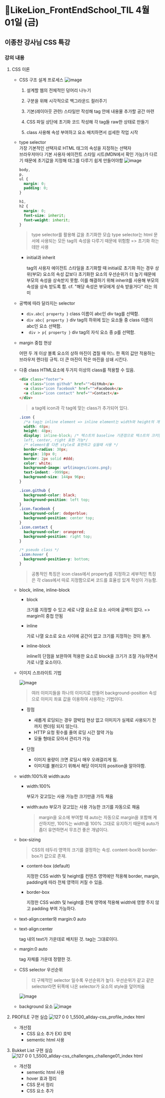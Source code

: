 # 🔖LikeLion_FrontEndSchool_TIL 4월 01일 (금)

## 이종찬 강사님 CSS 특강

### 강의 내용

1. CSS 이론

   - CSS 구조 설계 프로세스
     ![image](https://user-images.githubusercontent.com/68142773/161249479-14277839-fd7d-407a-841f-588c6da6a281.png)

     1. 설계할 웹의 전체적인 덩어리 나누기

     2. 구분을 위해 시각적으로 백그라운드 컬러주기
     3. 기본(레이아웃 관련) 스타일만 작성해 tag 안에 내용물 추가할 공간 마련
     4. CSS 파일 상단에 초기화 코드 작성해 각 tag들 raw한 상태로 만들기
     5. class 사용해 속성 부여하고 요소 배치하면서 섬세한 작업 시작

   * type selector <br>
     가장 기본적인 선택자로 HTML 태그의 속성을 지정하는 선택자<br>
     브라우저마다 기본 사용자 에이전트 스타일 시트(MDN에서 확인 가능)가 다르기 때문에 초기값을 지정해 태그를 다루기 쉽게 만들어야함
     ![image](https://user-images.githubusercontent.com/68142773/161250251-416a215f-45a4-42e0-b4c7-ff80490a19a4.png)

     ```css
     body,
     p,
     ul {
       margin: 0;
       padding: 0;
     }

     h1,
     h2 {
       margin: 0;
       font-size: inherit;
       font-weight: inherit;
     }
     ```

     > type selector를 활용해 값을 초기화한 모습
     > type selector는 html 문서에 사용되는 모든 tag의 속성을 다루기 때문에 위험함 => 초기화 하는데만 사용

     - initial과 inherit

       tag의 사용자 에이전트 스타일을 초기화할 때 initial로 초기화 하는 경우 상위(부모) 요소의 속성 값보다 초기화한 요소의 우선순위가 더 높기 때문에 부모의 속성을 상속받지 못함. 이를 해결하기 위해 inherit를 사용해 부모의 속성을 상속 받도록 함.
       cf. "해당 속성은 부모에게 상속 받을거다" 라는 의미

   * 공백에 따라 달라지는 selector
     - `div.abc{ property }`
       class 이름이 abc인 div tag를 선택함.
     - `div abc{ property }`
       div tag의 하위에 있는 요소들 중 class 이름이 abc인 요소 선택함.
     - ` div > p{ property }`
       div tag의 자식 요소 중 p를 선택함.
   * margin 중첩 현상

     어떤 두 개 이상 블록 요소의 상하 마진이 겹칠 때 어느 한 쪽의 값만 적용하는 브라우저 렌더링 규칙. 더 큰 마진이 작은 마진을 상쇄 시킨다.

   * 다중 class
     HTML요소에 두가지 이상의 class를 적용할 수 있음.

     ```html
     <div class="footer">
       <a class="icon github" href="">GitHub</a>
       <a class="icon facebook" href="">Facebook</a>
       <a class="icon contact" href="">Contact</a>
     </div>
     ```

     > a tag에 icon과 각 tag에 맞는 class가 추가되어 있다.

     ```css
     .icon {
       /*a tag는 inline element => inline element는 width와 height의 개념 존재하지 않음*/
       width: 48px;
       height: 48px;
       display: inline-block; /* 텍스트의 baseline 기준점으로 텍스트의 크키만큼 w,h로 요소 배치함. 
       left, center, right 표현 가능*/
       /* element를 다른 style로 표현하고 싶을때 사용 */
       border-radius: 30px;
       margin: 10px 0;
       border: 2px solid #ddd;
       color: white;
       background-image: url(images/icons.png);
       text-indent: -9999px;
       background-size: 144px 96px;
     }

     .icon.github {
       background-color: black;
       background-position: left top;
     }
     .icon.facebook {
       background-color: dodgerblue;
       background-position: center top;
     }
     .icon.contact {
       background-color: orangered;
       background-position: right top;
     }

     /* pseudo class */
     .icon:hover {
       background-position-y: bottom;
     }
     ```

     > 공통적인 특징은 icon class에서 property를 지정하고 세부적인 특징은 각 class에서 따로 지정함으로써 코드를 효율성 있게 작성이 가능함.

   * block, inline, inline-block

     - block

       크기를 지정할 수 있고 세로 나열 요소로 요소 사이에 공백이 없다. => margin이 중첩 안됨

     - inline

       가로 나열 요소로 요소 사이에 공간이 없고 크기를 지정하는 것이 불가.

     - inline-block

       inline의 단점을 보완하여 적용한 요소로 block을 크기가 조절 가능하면서 가로 나열 요소이다.

   * 이미지 스프라이트 기법

     ![image](https://user-images.githubusercontent.com/68142773/161387308-f49a1071-b48e-4406-bb21-fab6fcbd5e25.png)

     > 여러 이미지들을 하나의 이미지로 만들어 background-position 속성으로 이미지 좌표 값을 이용하여 사용하는 기법이다.

     - 장점

       - 새롭게 로딩되는 경우 깜박임 현상 없고 이미지가 실제로 사용되기 전 까지 렌더링 되지 않는다.
       - HTTP 요청 횟수를 줄여 로딩 시간 절약 가능
       - 모듈 형태로 모아서 관리가 가능

     - 단점
       - 이미지 용량이 크면 로딩시 매우 오래걸리게 됨.
       - 이미지를 불러오기 위해서 해당 이미지의 position을 알아야함.

   * width:100%와 width:auto

     - width:100%

       부모가 갖고있는 사용 가능한 크기만큼 가득 채움

     - width:auto
       부모가 갖고있는 사용 가능한 크기를 자동으로 채움
       > margin을 요소에 부여할 때 auto는 자동으로 margin을 포함해 계산하지만, 100%는 width를 100% 그대로 유지하기 때문에 auto가 좀더 유연하면서 무조건 좋은 개념이다.

   * box-sizing

     > CSS의 테두리 영역의 크기를 결정하는 속성. content-box와 border-box가 값으로 존재.

     - content-box (default)

       지정한 CSS width 및 height를 컨텐츠 영역에만 적용해 border, margin, padding에 따라 전체 영역이 커질 수 있음.

     - border-box

       지정한 CSS width 및 height를 전체 영역에 적용해 width에 영향 주지 않고 padding 부여 가능하다.

   * text-align:center와 margin:0 auto
   * text-align:center

     tag 내의 text가 가운데로 배치된 것. tag는 그대로이다.

   * margin:0 auto

     tag 자체를 가운데 정렬한 것.

   * CSS selector 우선순위

     > 더 구체적인 selector 일수록 우선순위가 높다.
     > 우선순위가 같고 같은 selector라면 뒤쪽에 나온 selector가 요소의 style을 덮어씌움

     ![image](https://user-images.githubusercontent.com/68142773/161387774-ab120806-fd1a-41cb-a6a6-84b2da207784.png)

   * background 요소
     ![image](https://user-images.githubusercontent.com/68142773/161387833-b5a62e1e-c63d-4eae-a937-c7a9b26c7505.png)

2. PROFILE 구현 실습
   ![127 0 0 1_5500_allday-css_profile_index html](https://user-images.githubusercontent.com/68142773/161387896-667ba801-203e-4951-9850-d88f413eb90f.png)

   - 개선점
     - CSS 요소 추가 EX) 호박
     - sementic html 사용

3. Bukket List 구현 실습
   ![127 0 0 1_5500_allday-css_challenges_challenge01_index html](https://user-images.githubusercontent.com/68142773/161387956-cea3674e-6e3d-4eec-9da5-81b6e55d9d16.png)
   - 개선점
     - sementic html 사용
     - hover 효과 정리
     - CSS 문서 정리
     - CSS 요소 추가
